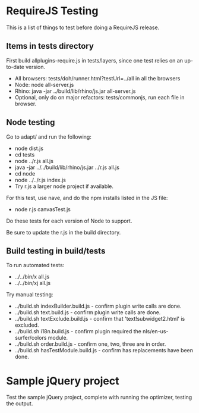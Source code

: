# RequireJS Testing

This is a list of things to test before doing a RequireJS release.

## Items in tests directory

First build allplugins-require.js in tests/layers, since one test relies on an up-to-date version.

* All browsers: tests/doh/runner.html?testUrl=../all in all the browsers
* Node: node all-server.js
* Rhino: java -jar ../build/lib/rhino/js.jar all-server.js
* Optional, only do on major refactors: tests/commonjs, run each file in browser.

## Node testing

Go to adapt/ and run the following:

* node dist.js
* cd tests
* node ../r.js all.js
* java -jar ../../build/lib/rhino/js.jar ../r.js all.js
* cd node
* node ../../r.js index.js
* Try r.js a larger node project if available.

For this test, use nave, and do the npm installs listed in the JS file:

* node r.js canvasTest.js

Do these tests for each version of Node to support.

Be sure to update the r.js in the build directory.

## Build testing in build/tests

To run automated tests:

* ../../bin/x all.js
* ../../bin/xj all.js

Try manual testing:

* ../build.sh indexBuilder.build.js - confirm plugin write calls are done.
* ../build.sh text.build.js - confirm plugin write calls are done.
* ../build.sh textExclude.build.js - confirm that 'text!subwidget2.html' is excluded.
* ../build.sh i18n.build.js - confirm plugin required the nls/en-us-surfer/colors module.
* ../build.sh order.build.js - confirm one, two, three are in order.
* ../build.sh hasTestModule.build.js - confirm has replacements have been done.

# Sample jQuery project

Test the sample jQuery project, complete with running the optimizer, testing the output.
